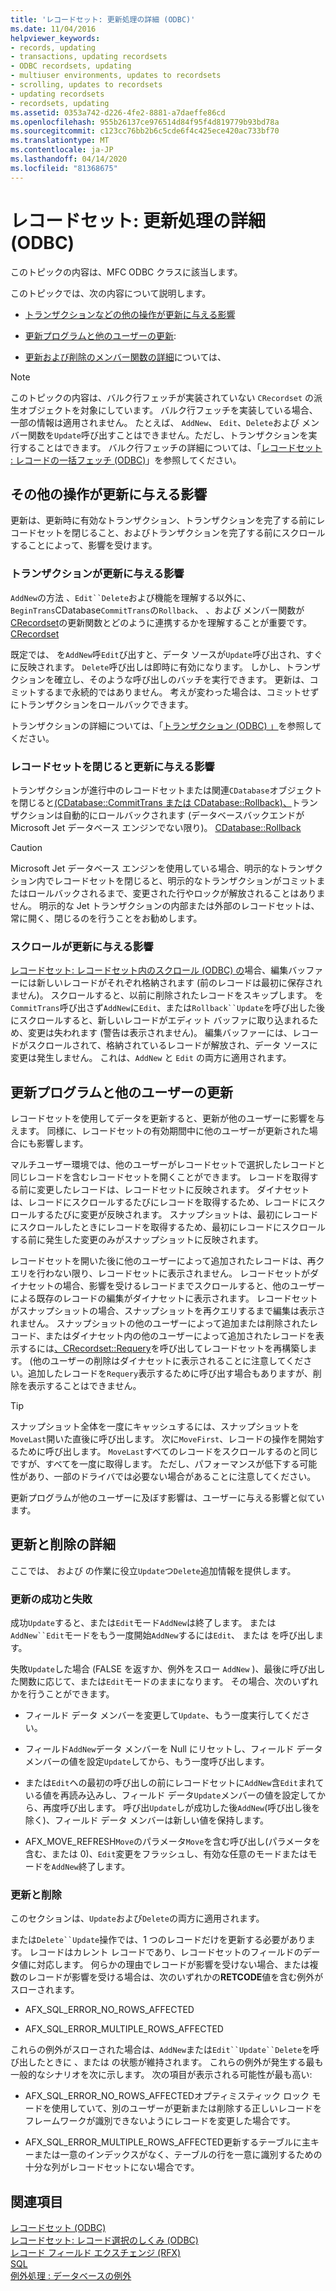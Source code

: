 ```yaml
---
title: 'レコードセット: 更新処理の詳細 (ODBC)'
ms.date: 11/04/2016
helpviewer_keywords:
- records, updating
- transactions, updating recordsets
- ODBC recordsets, updating
- multiuser environments, updates to recordsets
- scrolling, updates to recordsets
- updating recordsets
- recordsets, updating
ms.assetid: 0353a742-d226-4fe2-8881-a7daeffe86cd
ms.openlocfilehash: 955b26137ce976514d84f95f4d819779b93bd78a
ms.sourcegitcommit: c123cc76bb2b6c5cde6f4c425ece420ac733bf70
ms.translationtype: MT
ms.contentlocale: ja-JP
ms.lasthandoff: 04/14/2020
ms.locfileid: "81368675"
---
```

# <a name="recordset-more-about-updates-odbc"></a>レコードセット: 更新処理の詳細 (ODBC)

このトピックの内容は、MFC ODBC クラスに該当します。

このトピックでは、次の内容について説明します。

- [トランザクションなどの他の操作が更新に与える影響](#_core_how_transactions_affect_updates)

- [更新プログラムと他のユーザーの更新](#_core_your_updates_and_the_updates_of_other_users):

- [更新および削除のメンバー関数の詳細](#_core_more_about_update_and_delete)については、

> [!NOTE]
> このトピックの内容は、バルク行フェッチが実装されていない `CRecordset` の派生オブジェクトを対象にしています。 バルク行フェッチを実装している場合、一部の情報は適用されません。 たとえば、 `AddNew`、 `Edit`、`Delete`および メンバー関数を`Update`呼び出すことはできません。ただし、トランザクションを実行することはできます。 バルク行フェッチの詳細については、「[レコードセット : レコードの一括フェッチ (ODBC)](../../data/odbc/recordset-fetching-records-in-bulk-odbc.md)」を参照してください。

## <a name="how-other-operations-affect-updates"></a><a name="_core_how_other_operations_affect_updates"></a>その他の操作が更新に与える影響

更新は、更新時に有効なトランザクション、トランザクションを完了する前にレコードセットを閉じること、およびトランザクションを完了する前にスクロールすることによって、影響を受けます。

### <a name="how-transactions-affect-updates"></a><a name="_core_how_transactions_affect_updates"></a>トランザクションが更新に与える影響

`AddNew`の方法 、`Edit``Delete`および機能を理解する以外に、 `BeginTrans`CDatabase`CommitTrans`の`Rollback`、 、および メンバー関数が[CRecordset](../../mfc/reference/cdatabase-class.md)の更新関数とどのように連携するかを理解することが重要です。 [CRecordset](../../mfc/reference/crecordset-class.md)

既定では、 を`AddNew`呼`Edit`び出すと、データ ソースが`Update`呼び出され、すぐに反映されます。 `Delete`呼び出しは即時に有効になります。 しかし、トランザクションを確立し、そのような呼び出しのバッチを実行できます。 更新は、コミットするまで永続的ではありません。 考えが変わった場合は、コミットせずにトランザクションをロールバックできます。

トランザクションの詳細については、「[トランザクション (ODBC) 」](../../data/odbc/transaction-odbc.md)を参照してください。

### <a name="how-closing-the-recordset-affects-updates"></a><a name="_core_how_closing_the_recordset_affects_updates"></a>レコードセットを閉じると更新に与える影響

トランザクションが進行中のレコードセットまたは関連`CDatabase`オブジェクトを閉じると[(CDatabase::CommitTrans または CDatabase::Rollback)、](../../mfc/reference/cdatabase-class.md#committrans)トランザクションは自動的にロールバックされます (データベースバックエンドが Microsoft Jet データベース エンジンでない限り)。 [CDatabase::Rollback](../../mfc/reference/cdatabase-class.md#rollback)

> [!CAUTION]
> Microsoft Jet データベース エンジンを使用している場合、明示的なトランザクション内でレコードセットを閉じると、明示的なトランザクションがコミットまたはロールバックされるまで、変更された行やロックが解放されることはありません。 明示的な Jet トランザクションの内部または外部のレコードセットは、常に開く、閉じるのを行うことをお勧めします。

### <a name="how-scrolling-affects-updates"></a><a name="_core_how_scrolling_affects_updates"></a>スクロールが更新に与える影響

[レコードセット: レコードセット内のスクロール (ODBC) の](../../data/odbc/recordset-scrolling-odbc.md)場合、編集バッファーには新しいレコードがそれぞれ格納されます (前のレコードは最初に保存されません)。 スクロールすると、以前に削除されたレコードをスキップします。 を`CommitTrans`呼び出さず`AddNew`に`Edit`、または`Rollback``Update`を呼び出した後にスクロールすると、新しいレコードがエディット バッファに取り込まれるため、変更は失われます (警告は表示されません)。 編集バッファーには、レコードがスクロールされて、格納されているレコードが解放され、データ ソースに変更は発生しません。 これは、`AddNew` と `Edit` の両方に適用されます。

## <a name="your-updates-and-the-updates-of-other-users"></a><a name="_core_your_updates_and_the_updates_of_other_users"></a>更新プログラムと他のユーザーの更新

レコードセットを使用してデータを更新すると、更新が他のユーザーに影響を与えます。 同様に、レコードセットの有効期間中に他のユーザーが更新された場合にも影響します。

マルチユーザー環境では、他のユーザーがレコードセットで選択したレコードと同じレコードを含むレコードセットを開くことができます。 レコードを取得する前に変更したレコードは、レコードセットに反映されます。 ダイナセットは、レコードにスクロールするたびにレコードを取得するため、レコードにスクロールするたびに変更が反映されます。 スナップショットは、最初にレコードにスクロールしたときにレコードを取得するため、最初にレコードにスクロールする前に発生した変更のみがスナップショットに反映されます。

レコードセットを開いた後に他のユーザーによって追加されたレコードは、再クエリを行わない限り、レコードセットに表示されません。 レコードセットがダイナセットの場合、影響を受けるレコードまでスクロールすると、他のユーザーによる既存のレコードの編集がダイナセットに表示されます。 レコードセットがスナップショットの場合、スナップショットを再クエリするまで編集は表示されません。 スナップショットの他のユーザーによって追加または削除されたレコード、またはダイナセット内の他のユーザーによって追加されたレコードを表示するには[、CRecordset::Requery](../../mfc/reference/crecordset-class.md#requery)を呼び出してレコードセットを再構築します。 (他のユーザーの削除はダイナセットに表示されることに注意してください。追加したレコードを`Requery`表示するために呼び出す場合もありますが、削除を表示することはできません。

> [!TIP]
> スナップショット全体を一度にキャッシュするには、スナップショットを`MoveLast`開いた直後に呼び出します。 次に`MoveFirst`、レコードの操作を開始するために呼び出します。 `MoveLast`すべてのレコードをスクロールするのと同じですが、すべてを一度に取得します。 ただし、パフォーマンスが低下する可能性があり、一部のドライバでは必要ない場合があることに注意してください。

更新プログラムが他のユーザーに及ぼす影響は、ユーザーに与える影響と似ています。

## <a name="more-about-update-and-delete"></a><a name="_core_more_about_update_and_delete"></a>更新と削除の詳細

ここでは、 および の作業に役立`Update`つ`Delete`追加情報を提供します。

### <a name="update-success-and-failure"></a>更新の成功と失敗

成功`Update`すると、または`Edit`モード`AddNew`は終了します。 または`AddNew``Edit`モードをもう一度開始`AddNew`するには`Edit`、 または を呼び出します。

失敗`Update`した場合 (FALSE を返すか、例外をスロー `AddNew` )、最後に呼び出した関数に応じて、または`Edit`モードのままになります。 その場合、次のいずれかを行うことができます。

- フィールド データ メンバーを変更して`Update`、もう一度実行してください。

- フィールド`AddNew`データ メンバーを Null にリセットし、フィールド データ メンバーの値を設定`Update`してから、もう一度呼び出します。

- または`Edit`への最初の呼び出しの前にレコードセットに`AddNew`含`Edit`まれている値を再読み込みし、フィールド データ`Update`メンバーの値を設定してから、再度呼び出します。 呼び出`Update`しが成功した後`AddNew`(呼び出し後を除く)、フィールド データ メンバーは新しい値を保持します。

- AFX_MOVE_REFRESH`Move`のパラメータ`Move`を含む呼び出し(パラメータを含む、または 0)、`Edit`変更をフラッシュし、有効な任意のモードまたはモードを`AddNew`終了します。

### <a name="update-and-delete"></a>更新と削除

このセクションは、`Update`および`Delete`の両方に適用されます。

または`Delete``Update`操作では、1 つのレコードだけを更新する必要があります。 レコードはカレント レコードであり、レコードセットのフィールドのデータ値に対応します。 何らかの理由でレコードが影響を受けない場合、または複数のレコードが影響を受ける場合は、次のいずれかの**RETCODE**値を含む例外がスローされます。

- AFX_SQL_ERROR_NO_ROWS_AFFECTED

- AFX_SQL_ERROR_MULTIPLE_ROWS_AFFECTED

これらの例外がスローされた場合は、`AddNew`または`Edit``Update``Delete`を呼び出したときに 、または の状態が維持されます。 これらの例外が発生する最も一般的なシナリオを次に示します。 次の項目が表示される可能性が最も高い:

- AFX_SQL_ERROR_NO_ROWS_AFFECTEDオプティミスティック ロック モードを使用していて、別のユーザーが更新または削除する正しいレコードをフレームワークが識別できないようにレコードを変更した場合です。

- AFX_SQL_ERROR_MULTIPLE_ROWS_AFFECTED更新するテーブルに主キーまたは一意のインデックスがなく、テーブルの行を一意に識別するための十分な列がレコードセットにない場合です。

## <a name="see-also"></a>関連項目

[レコードセット (ODBC)](../../data/odbc/recordset-odbc.md)<br/>
[レコードセット: レコード選択のしくみ (ODBC)](../../data/odbc/recordset-how-recordsets-select-records-odbc.md)<br/>
[レコード フィールド エクスチェンジ (RFX)](../../data/odbc/record-field-exchange-rfx.md)<br/>
[SQL](../../data/odbc/sql.md)<br/>
[例外処理 : データベースの例外](../../mfc/exceptions-database-exceptions.md)
